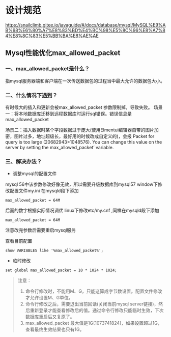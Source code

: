 # 设计规范

https://snailclimb.gitee.io/javaguide/#/docs/database/mysql/MySQL%E9%AB%98%E6%80%A7%E8%83%BD%E4%BC%98%E5%8C%96%E8%A7%84%E8%8C%83%E5%BB%BA%E8%AE%AE

## Mysql性能优化max_allowed_packet
### 一、max_allowed_packet是什么？
指mysql服务器端和客户端在一次传送数据包的过程当中最大允许的数据包大小。
### 二、什么情况下遇到？
有时候大的插入和更新会被max_allowed_packet 参数限制掉，导致失败。
场景一：将本地数据库迁移到远程数据库时运行sql错误。错误信息是max_allowed_packet

场景二：插入数据时某个字段数据过于庞大(使用Elmentui编辑器自带的图片加密，图片过多，地址超级长，最好用的时候改成自定义的)，会报
Packet for query is too large (20682943>1048576). You can change this value on the server by setting the max_allowed_packet’ variable.

### 三、解决办法？
* 调整mysql的配置文件

mysql 56中该参数修改好像无效，所以需要升级数据库到mysql57
window下修改配置文件my.ini 在mysqld段下添加
```
max_allowed_packet = 64M 
```
后面的数字根据实际情况调优
linux下修改etc/my.cnf ,同样在mysqld段下添加
```
max_allowed_packet = 64M 
```
注意改完参数后需要重启mysql服务

查看目前配置
```
show VARIABLES like '%max_allowed_packet%';
```
* 临时修改
```
set global max_allowed_packet = 10 * 1024 * 1024;
```

>注意：
>1. 命令行修改时，不能用M、G，只能这算成字节数设置。配置文件修改才允许设置M、G单位。
>2. 命令行修改之后，需要退出当前回话(关闭当前mysql server链接)，然后重新登录才能查看修改后的值。通过命令行修改只能临时生效，下次数据库重启后又复原了。
>3. max_allowed_packet 最大值是1G(1073741824)，如果设置超过1G，查看最终生效结果也只有1G。